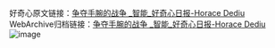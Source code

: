 好奇心原文链接：[争夺手腕的战争 _智能_好奇心日报-Horace Dediu](https://www.qdaily.com/articles/8952.html)
WebArchive归档链接：[争夺手腕的战争 _智能_好奇心日报-Horace Dediu](http://web.archive.org/web/20190623153634/https://www.qdaily.com/articles/8952.html)
![image](http://ww3.sinaimg.cn/large/007d5XDply1g3ve1s4pr1j30u02yh1kx)